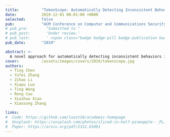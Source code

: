 ```yaml
---
title:          "TokenScope: Automatically Detecting Inconsistent Behaviors of Cryptocurrency Tokens in Ethereum"
date:           2019-12-01 00:01:00 +0800
selected:       false
pub:            "ACM Conference on Computer and Communications Security (CCS)"
# pub_pre:        "Submitted to "
# pub_post:       'Under review.'
# pub_last:       ' <span class="badge badge-pill badge-publication badge-success">Spotlight</span>'
pub_date:       "2019"

abstract: >-
  A novel approach for automatically detecting inconsistent behaviors in token contracts that can confuse token holders by contrasting the behaviors derived from three different sources.
cover:          /assets/images/covers/2019/tokenscope.jpg
authors:
  - Ting Chen
  - Yufei Zhang
  - Zihao Li
  - Xiapu Luo
  - Ting Wang
  - Rong Cao
  - Xiuzhuo Xiao
  - Xiaosong Zhang
  
links:
#  Code: https://github.com/luost26/academic-homepage
#  Unsplash: https://unsplash.com/photos/sliced-in-half-pineapple--_PLJZmHZzk
#  Paper: https://arxiv.org/pdf/2312.01091
---
```

